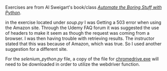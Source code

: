 Exercises are from Al Sweigart's book/class *[Automate the Boring Stuff with
Python](https://automatetheboringstuff.com/)*.

in the exercise located under *soup.py* I was Getting a 503 error when using
the Amazon site. Through the Udemy FAQ forum it was suggested the use of
headers to make it seem as though the request was coming from a browser.
I was then having trouble with retrieving results. The instructor stated that
this was because of Amazon, which was true. So I used another suggestion for
a different site.

For the *selenium_python.py* file, a copy of the file for
[chromedrive.exe](https://chromedriver.chromium.org/downloads) will
need to be downloaded in order to utilize the webdriver function. 
